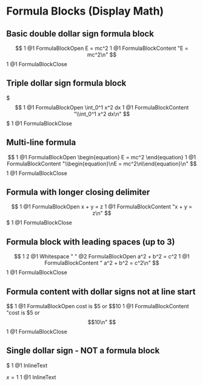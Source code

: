 # Formula Blocks (Display Math)

## Basic double dollar sign formula block

$$
1
@1 FormulaBlockOpen
E = mc^2
1
@1 FormulaBlockContent "E = mc^2\n"
$$
1
@1 FormulaBlockClose

## Triple dollar sign formula block

$$$
1
@1 FormulaBlockOpen
\int_0^1 x^2 dx
1
@1 FormulaBlockContent "\\int_0^1 x^2 dx\n"
$$$
1
@1 FormulaBlockClose

## Multi-line formula

$$
1
@1 FormulaBlockOpen
\begin{equation}
E = mc^2
\end{equation}
1
@1 FormulaBlockContent "\\begin{equation}\nE = mc^2\n\\end{equation}\n"
$$
1
@1 FormulaBlockClose

## Formula with longer closing delimiter

$$
1
@1 FormulaBlockOpen
x + y = z
1
@1 FormulaBlockContent "x + y = z\n"
$$$
1
@1 FormulaBlockClose

## Formula block with leading spaces (up to 3)

  $$
1 2
@1 Whitespace "  "
@2 FormulaBlockOpen
  a^2 + b^2 = c^2
1
@1 FormulaBlockContent "  a^2 + b^2 = c^2\n"
  $$
1
@1 FormulaBlockClose

## Formula content with dollar signs not at line start

$$
1
@1 FormulaBlockOpen
cost is $5 or $$10
1
@1 FormulaBlockContent "cost is $5 or $$10\n"
$$
1
@1 FormulaBlockClose

## Single dollar sign - NOT a formula block

$
1
@1 InlineText

$x = 1$
1
@1 InlineText
